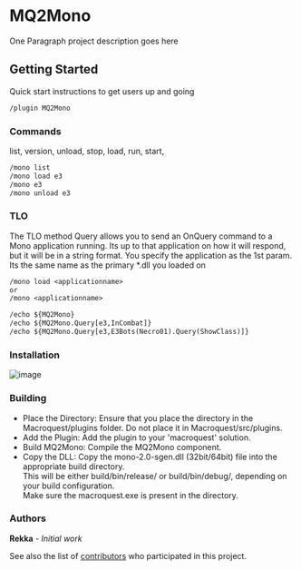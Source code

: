 # MQ2Mono

One Paragraph project description goes here

## Getting Started

Quick start instructions to get users up and going

```txt
/plugin MQ2Mono
```

### Commands

list, version, unload, stop, load, run, start, 

```txt
/mono list
/mono load e3
/mono e3
/mono unload e3
```

### TLO
The TLO method Query allows you to send an OnQuery command to a Mono application running. Its up to that application
on how it will respond, but it will be in a string format. You specify the application as the 1st param. Its the same name as the primary *.dll you loaded on 
```txt
/mono load <applicationname> 
or
/mono <applicationname>
```
```txt
/echo ${MQ2Mono}
/echo ${MQ2Mono.Query[e3,InCombat]}
/echo ${MQ2Mono.Query[e3,E3Bots(Necro01).Query(ShowClass)]}
```
### Installation

![image](https://github.com/RekkasGit/MQ2Mono/assets/4657161/d5195a0c-0da2-47dd-988c-ae129108dc59)


### Building

<ul>
  <li>Place the Directory: Ensure that you place the directory in the Macroquest/plugins folder. Do not place it in Macroquest/src/plugins. </li>
<li>Add the Plugin: Add the plugin to your 'macroquest' solution. </li>
<li>Build MQ2Mono: Compile the MQ2Mono component.</li>
<li>Copy the DLL:  Copy the mono-2.0-sgen.dll (32bit/64bit) file into the appropriate build directory. <br/>
This will be either build/bin/release/ or build/bin/debug/, depending on your build configuration.<br/>
Make sure the macroquest.exe is present in the directory.<br/>
</li>
</ul>

### Authors

**Rekka** - *Initial work*

See also the list of [contributors](https://github.com/your/project/contributors) who participated in this project.

